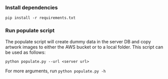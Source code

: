 ### Install dependencies

`pip install -r requirements.txt`

### Run populate script

The populate script will create dummy data in the server DB and copy artwork images to either the AWS bucket or to a local folder. This script can be used as follows:

`python populate.py --url <server url>`

For more arguments, run ```python populate.py -h```